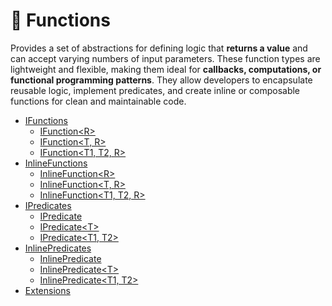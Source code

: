 # 🧩 Functions

Provides a set of abstractions for defining logic that **returns a value** and can accept varying numbers of input
parameters. These function types are lightweight and flexible, making them ideal for **callbacks, computations, or
functional programming patterns**. They allow developers to encapsulate reusable logic, implement predicates, and create
inline or composable functions for clean and maintainable code.

- [IFunctions](IFunctions.md) <!-- + -->
    - [IFunction&lt;R&gt;](IFunction.md) <!-- + -->
    - [IFunction&lt;T, R&gt;](IFunction%601.md) <!-- + -->
    - [IFunction&lt;T1, T2, R&gt;](IFunction%602.md) <!-- + -->
- [InlineFunctions](InlineFunctions.md) <!-- + -->
    - [InlineFunction&lt;R&gt;](InlineFunction.md) <!-- + -->
    - [InlineFunction&lt;T, R&gt;](InlineFunction%601.md) <!-- + -->
    - [InlineFunction&lt;T1, T2, R&gt;](InlineFunction%602.md) <!-- + -->
- [IPredicates](IPredicates.md) <!-- + -->
  - [IPredicate](IPredicate.md) <!-- + -->
  - [IPredicate&lt;T&gt;](IPredicate%601.md) <!-- + -->
  - [IPredicate&lt;T1, T2&gt;](IPredicate%602.md) <!-- + -->
- [InlinePredicates](InlinePredicates.md) <!-- + -->
  - [InlinePredicate](InlinePredicate.md) <!-- + -->
  - [InlinePredicate&lt;T&gt;](InlinePredicate%601.md)  <!-- + -->
  - [InlinePredicate&lt;T1, T2&gt;]()
- [Extensions](Extensions.md)